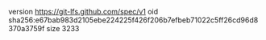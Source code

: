 version https://git-lfs.github.com/spec/v1
oid sha256:e67bab983d2105ebe224225f426f206b7efbeb71022c5ff26cd96d8370a3759f
size 3233
